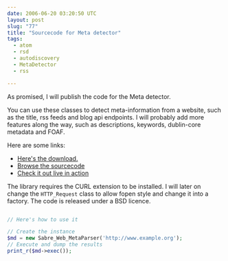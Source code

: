 ```yaml
---
date: 2006-06-20 03:20:50 UTC
layout: post
slug: "77"
title: "Sourcecode for Meta detector"
tags:
  - atom
  - rsd
  - autodiscovery
  - MetaDetector
  - rss

---
```


As promised, I will publish the code for the Meta detector.

You can use these classes to detect meta-information from a website, such as the title, rss feeds and blog api endpoints. I will probably add more features along the way, such as descriptions, keywords, dublin-core metadata and FOAF.

Here are some links:

<ul>
  <li><a href="/code/?a=d&p=MetaDetector">Here's the download.</a></li>
  <li><a href="/code/?a=s&p=MetaDetector">Browse the sourcecode</a></li>
  <li><a href="/code">Check it out live in action</a></li>
</ul>

The library requires the CURL extension to be installed. I will later on change the `HTTP_Request` class to allow fopen style and change it into a factory. The code is released under a BSD licence.

```php

// Here's how to use it

// Create the instance
$md = new Sabre_Web_MetaParser('http://www.example.org');
// Execute and dump the results
print_r($md->exec());

```
